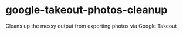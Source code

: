 # google-takeout-photos-cleanup
Cleans up the messy output from exporting photos via Google Takeout
